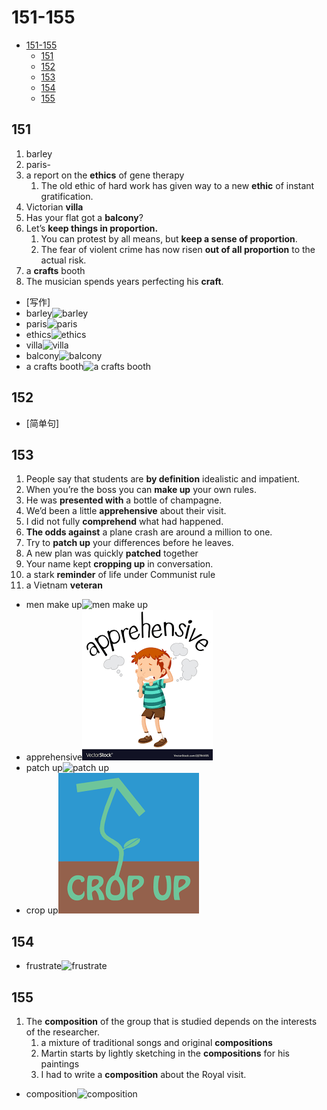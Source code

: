 # 151-155

- [151-155](#151-155)
  - [151](#151)
  - [152](#152)
  - [153](#153)
  - [154](#154)
  - [155](#155)

## 151

1. barley
2. paris-
3. a report on the **ethics** of gene therapy
   1. The old ethic of hard work has given way to a new **ethic** of instant gratification.
4. Victorian **villa**
5. Has your flat got a **balcony**?
6. Let’s **keep things in proportion.**
   1. You can protest by all means, but **keep a sense of proportion**.
   2. The fear of violent crime has now risen **out of all proportion** to the actual risk.
7. a **crafts** booth
8. The musician spends years perfecting his **craft**.

- [写作]
- barley![barley](https://cdn.britannica.com/31/75931-050-FED41F1F/Barley.jpg)
- paris![paris](https://images.adsttc.com/media/images/5d44/14fa/284d/d1fd/3a00/003d/large_jpg/eiffel-tower-in-paris-151-medium.jpg?1564742900)
- ethics![ethics](https://theodi.org/wp-content/uploads/2019/09/AdobeStock_34333839-640x427.jpeg)
- villa![villa](https://encrypted-tbn0.gstatic.com/images?q=tbn:ANd9GcQe47NK22OUrV6HXbbTxAb_RyB2OZyg-cor0dO-ZqPbtnXtKdoHfioE8rZr3BfzJUURX88&usqp=CAU)
- balcony![balcony](https://assets.architecturaldigest.in/photos/62e1222e9e358822d96a421b/master/pass/5%20balcony%20design%20ideas%20to%20create%20a%20cozy%20outdoor%20space%20during%20the%20monsoon.jpg)
- a crafts booth![a crafts booth](https://blog.creativelive.com/wp-content/uploads/2015/12/Pistachio-Press.jpg)

## 152

- [简单句]

## 153

1. People say that students are **by definition** idealistic and impatient.
2. When you’re the boss you can **make up** your own rules.
3. He was **presented with** a bottle of champagne.
4. We’d been a little **apprehensive** about their visit.
5. I did not fully **comprehend** what had happened.
6. **The odds against** a plane crash are around a million to one.
7. Try to **patch up** your differences before he leaves.
8. A new plan was quickly **patched** together
9. Your name kept **cropping up** in conversation.
10. a stark **reminder** of life under Communist rule
11. a Vietnam **veteran**

- men make up![men make up](https://assets.vogue.com/photos/6127d59a5ec5b91286cc4ddc/master/w_2560%2Cc_limit/00_story.jpg)
- apprehensive![20221029204553](https://raw.githubusercontent.com/Logible/Image/main/note_image/20221029204553.png)
- patch up![patch up](https://www.boldsky.com/img/2011/09/08-patchup-080911.jpg)
- crop up![20221029204907](https://raw.githubusercontent.com/Logible/Image/main/note_image/20221029204907.png)

## 154

- frustrate![frustrate](https://dxuoddg10rgxw.cloudfront.net/wp-content/uploads/2012/07/17023121/Frustrate.jpg)

## 155

1. The **composition** of the group that is studied depends on the interests of the researcher.
   1. a mixture of traditional songs and original **compositions**
   2. Martin starts by lightly sketching in the **compositions** for his paintings
   3. I had to write a **composition** about the Royal visit.

- composition![composition](https://contenthub-static.grammarly.com/blog/wp-content/uploads/2022/08/bmd-3396.png)
